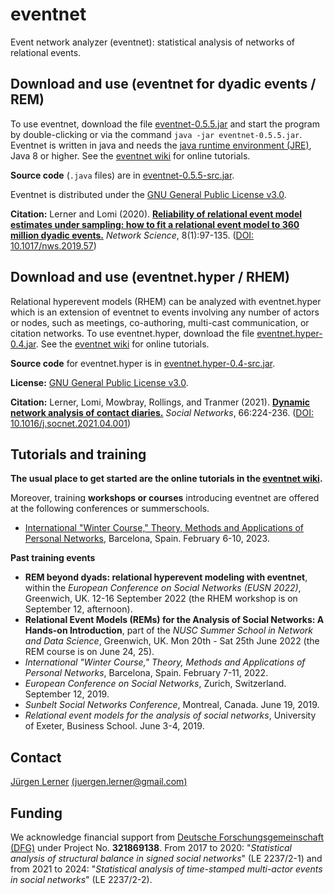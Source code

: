 # eventnet
Event network analyzer (eventnet): statistical analysis of networks of relational events.

## Download and use (eventnet for dyadic events / REM)
To use eventnet, download the file [eventnet-0.5.5.jar](https://github.com/juergenlerner/eventnet/raw/master/jars/eventnet-0.5.5.jar) and start the program by double-clicking or via the command `java -jar eventnet-0.5.5.jar`. Eventnet is written in java and needs the <a href="http://www.oracle.com/technetwork/java/javase/downloads/index.html">java runtime environment (JRE)</a>, Java 8 or higher. See the [eventnet wiki](https://github.com/juergenlerner/eventnet/wiki) for online tutorials.

**Source code** (```.java``` files) are in [eventnet-0.5.5-src.jar](https://github.com/juergenlerner/eventnet/raw/master/jars/eventnet-0.5.5-src.jar).

Eventnet is distributed under the [GNU General Public License v3.0](https://github.com/juergenlerner/eventnet/blob/master/LICENSE).

**Citation:** Lerner and Lomi (2020). [**Reliability of relational event model estimates under sampling: how to fit a relational event model to 360 million dyadic events.**](https://doi.org/10.1017/nws.2019.57) _Network Science_, 8(1):97-135. ([DOI: 10.1017/nws.2019.57](https://doi.org/10.1017/nws.2019.57))

## Download and use (eventnet.hyper / RHEM)
Relational hyperevent models (RHEM) can be analyzed with eventnet.hyper which is an extension of eventnet to events involving any number of actors or nodes, such as meetings, co-authoring, multi-cast communication, or citation networks. To use eventnet.hyper, download the file [eventnet.hyper-0.4.jar](https://github.com/juergenlerner/eventnet/raw/master/jars/eventnet.hyper-0.4.jar). See the [eventnet wiki](https://github.com/juergenlerner/eventnet/wiki) for online tutorials.

**Source code** for eventnet.hyper is in [eventnet.hyper-0.4-src.jar](https://github.com/juergenlerner/eventnet/raw/master/jars/eventnet.hyper-0.4-src.jar).

**License:** [GNU General Public License v3.0](https://github.com/juergenlerner/eventnet/blob/master/LICENSE).

**Citation:** Lerner, Lomi, Mowbray, Rollings, and Tranmer (2021). [**Dynamic network analysis of contact diaries.**](https://doi.org/10.1016/j.socnet.2021.04.001) _Social Networks_, 66:224-236. ([DOI: 10.1016/j.socnet.2021.04.001](https://doi.org/10.1016/j.socnet.2021.04.001))

## Tutorials and training 
**The usual place to get started are the online tutorials in the [eventnet wiki](https://github.com/juergenlerner/eventnet/wiki).**

Moreover, training **workshops or courses** introducing eventnet are offered at the following conferences or summerschools.
* [International "Winter Course," Theory, Methods and Applications of Personal Networks](https://webs.uab.cat/egolab/12th-course-personal-networks/), Barcelona, Spain. February 6-10, 2023.

**Past training events** 
* **REM beyond dyads: relational hyperevent modeling with eventnet**, within the _European Conference on Social Networks (EUSN 2022)_, Greenwich, UK. 12-16 September 2022 (the RHEM workshop is on September 12, afternoon).
* **Relational Event Models (REMs) for the Analysis of Social Networks: A Hands-on Introduction**, part of the _NUSC Summer School in Network and Data Science_, Greenwich, UK. Mon 20th - Sat 25th June 2022 (the REM course is on June 24, 25).
* _International "Winter Course," Theory, Methods and Applications of Personal Networks_, Barcelona, Spain. February 7-11, 2022.
* _European Conference on Social Networks_, Zurich, Switzerland. September 12, 2019.
* _Sunbelt Social Networks Conference_, Montreal, Canada. June 19, 2019.
* _Relational event models for the analysis of social networks_, University of Exeter, Business School. June 3-4, 2019.

## Contact
[J&uuml;rgen Lerner](https://github.com/juergenlerner) [(juergen.lerner@gmail.com)](mailto:juergen.lerner@gmail.com)

## Funding
We acknowledge financial support from [Deutsche Forschungsgemeinschaft (DFG)](http://www.dfg.de/en/) under Project No. **321869138**. From 2017 to 2020: "_Statistical analysis of structural balance in signed social networks_" (LE 2237/2-1) and from 2021 to 2024: "_Statistical analysis of time-stamped multi-actor events in social networks_" (LE 2237/2-2).
